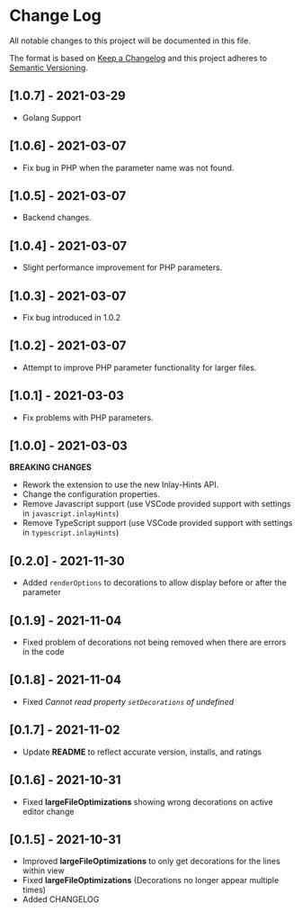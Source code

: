 # Change Log

All notable changes to this project will be documented in this file.

The format is based on [Keep a Changelog](http://keepachangelog.com/)
and this project adheres to [Semantic Versioning](http://semver.org/).

## [1.0.7] - 2021-03-29

- Golang Support

## [1.0.6] - 2021-03-07

- Fix bug in PHP when the parameter name was not found.

## [1.0.5] - 2021-03-07

- Backend changes.

## [1.0.4] - 2021-03-07

- Slight performance improvement for PHP parameters.

## [1.0.3] - 2021-03-07

- Fix bug introduced in 1.0.2

## [1.0.2] - 2021-03-07

- Attempt to improve PHP parameter functionality for larger files.

## [1.0.1] - 2021-03-03

- Fix problems with PHP parameters.

## [1.0.0] - 2021-03-03

**BREAKING CHANGES**

- Rework the extension to use the new Inlay-Hints API.
- Change the configuration properties.
- Remove Javascript support (use VSCode provided support with settings in `javascript.inlayHints`)
- Remove TypeScript support (use VSCode provided support with settings in `typescript.inlayHints`)

## [0.2.0] - 2021-11-30

- Added `renderOptions` to decorations to allow display before or after the parameter

## [0.1.9] - 2021-11-04

- Fixed problem of decorations not being removed when there are errors in the code

## [0.1.8] - 2021-11-04

- Fixed _Cannot read property `setDecorations` of undefined_

## [0.1.7] - 2021-11-02

- Update **README** to reflect accurate version, installs, and ratings

## [0.1.6] - 2021-10-31

- Fixed **largeFileOptimizations** showing wrong decorations on active editor change

## [0.1.5] - 2021-10-31

- Improved **largeFileOptimizations** to only get decorations for the lines within view
- Fixed **largeFileOptimizations** (Decorations no longer appear multiple times)
- Added CHANGELOG
